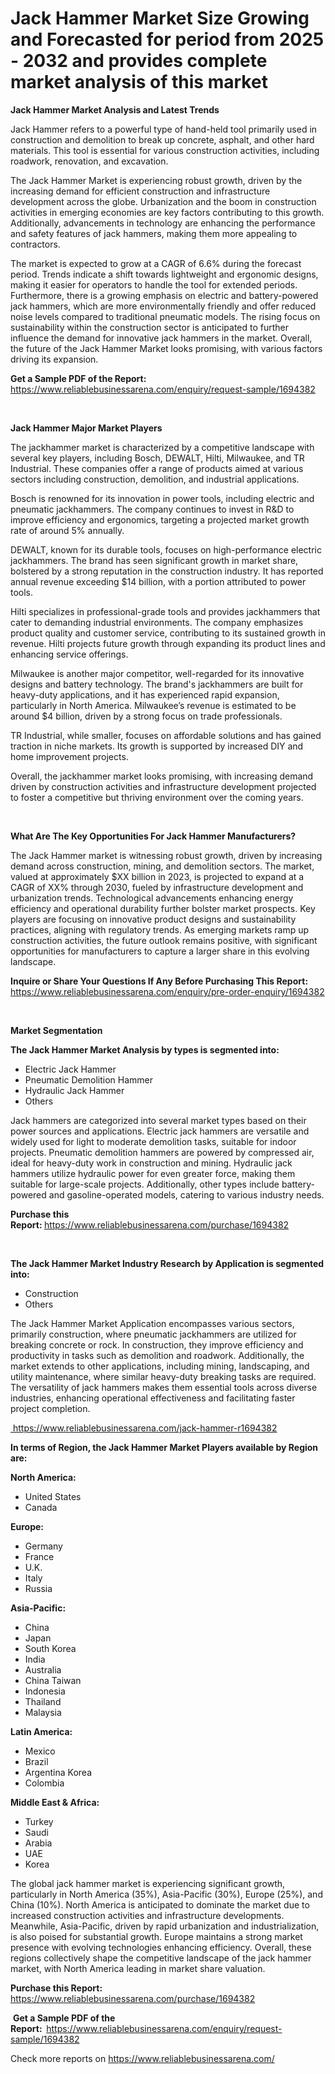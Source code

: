 <p><h1>Jack Hammer Market Size Growing and Forecasted for period from 2025 - 2032 and provides complete market analysis of this market</h1></p><p><strong>Jack Hammer Market Analysis and Latest Trends</strong></p>
<p><p>Jack Hammer refers to a powerful type of hand-held tool primarily used in construction and demolition to break up concrete, asphalt, and other hard materials. This tool is essential for various construction activities, including roadwork, renovation, and excavation.</p><p>The Jack Hammer Market is experiencing robust growth, driven by the increasing demand for efficient construction and infrastructure development across the globe. Urbanization and the boom in construction activities in emerging economies are key factors contributing to this growth. Additionally, advancements in technology are enhancing the performance and safety features of jack hammers, making them more appealing to contractors.</p><p>The market is expected to grow at a CAGR of 6.6% during the forecast period. Trends indicate a shift towards lightweight and ergonomic designs, making it easier for operators to handle the tool for extended periods. Furthermore, there is a growing emphasis on electric and battery-powered jack hammers, which are more environmentally friendly and offer reduced noise levels compared to traditional pneumatic models. The rising focus on sustainability within the construction sector is anticipated to further influence the demand for innovative jack hammers in the market. Overall, the future of the Jack Hammer Market looks promising, with various factors driving its expansion.</p></p>
<p><strong>Get a Sample PDF of the Report:&nbsp;</strong> <a href="https://www.reliablebusinessarena.com/enquiry/request-sample/1694382?utm_campaign=3497&utm_medium=2&utm_source=Github&utm_content=ia&utm_term=09042025&utm_id=jack-hammer">https://www.reliablebusinessarena.com/enquiry/request-sample/1694382</a></p>
<p>&nbsp;</p>
<p><strong>Jack Hammer Major Market Players</strong></p>
<p><p>The jackhammer market is characterized by a competitive landscape with several key players, including Bosch, DEWALT, Hilti, Milwaukee, and TR Industrial. These companies offer a range of products aimed at various sectors including construction, demolition, and industrial applications.</p><p>Bosch is renowned for its innovation in power tools, including electric and pneumatic jackhammers. The company continues to invest in R&D to improve efficiency and ergonomics, targeting a projected market growth rate of around 5% annually. </p><p>DEWALT, known for its durable tools, focuses on high-performance electric jackhammers. The brand has seen significant growth in market share, bolstered by a strong reputation in the construction industry. It has reported annual revenue exceeding $14 billion, with a portion attributed to power tools.</p><p>Hilti specializes in professional-grade tools and provides jackhammers that cater to demanding industrial environments. The company emphasizes product quality and customer service, contributing to its sustained growth in revenue. Hilti projects future growth through expanding its product lines and enhancing service offerings.</p><p>Milwaukee is another major competitor, well-regarded for its innovative designs and battery technology. The brand's jackhammers are built for heavy-duty applications, and it has experienced rapid expansion, particularly in North America. Milwaukee’s revenue is estimated to be around $4 billion, driven by a strong focus on trade professionals.</p><p>TR Industrial, while smaller, focuses on affordable solutions and has gained traction in niche markets. Its growth is supported by increased DIY and home improvement projects.</p><p>Overall, the jackhammer market looks promising, with increasing demand driven by construction activities and infrastructure development projected to foster a competitive but thriving environment over the coming years.</p></p>
<p>&nbsp;</p>
<p><strong>What Are The Key Opportunities For Jack Hammer Manufacturers?</strong></p>
<p><p>The Jack Hammer market is witnessing robust growth, driven by increasing demand across construction, mining, and demolition sectors. The market, valued at approximately $XX billion in 2023, is projected to expand at a CAGR of XX% through 2030, fueled by infrastructure development and urbanization trends. Technological advancements enhancing energy efficiency and operational durability further bolster market prospects. Key players are focusing on innovative product designs and sustainability practices, aligning with regulatory trends. As emerging markets ramp up construction activities, the future outlook remains positive, with significant opportunities for manufacturers to capture a larger share in this evolving landscape.</p></p>
<p><strong>Inquire or Share Your Questions If Any Before Purchasing This Report:</strong> <a href="https://www.reliablebusinessarena.com/enquiry/pre-order-enquiry/1694382?utm_campaign=3497&utm_medium=2&utm_source=Github&utm_content=ia&utm_term=09042025&utm_id=jack-hammer">https://www.reliablebusinessarena.com/enquiry/pre-order-enquiry/1694382</a></p>
<p>&nbsp;</p>
<p><strong>Market Segmentation</strong></p>
<p><strong>The Jack Hammer Market Analysis by types is segmented into:</strong></p>
<p><ul><li>Electric Jack Hammer</li><li>Pneumatic Demolition Hammer</li><li>Hydraulic Jack Hammer</li><li>Others</li></ul></p>
<p><p>Jack hammers are categorized into several market types based on their power sources and applications. Electric jack hammers are versatile and widely used for light to moderate demolition tasks, suitable for indoor projects. Pneumatic demolition hammers are powered by compressed air, ideal for heavy-duty work in construction and mining. Hydraulic jack hammers utilize hydraulic power for even greater force, making them suitable for large-scale projects. Additionally, other types include battery-powered and gasoline-operated models, catering to various industry needs.</p></p>
<p><strong>Purchase this Report:&nbsp;</strong><a href="https://www.reliablebusinessarena.com/purchase/1694382?utm_campaign=3497&utm_medium=2&utm_source=Github&utm_content=ia&utm_term=09042025&utm_id=jack-hammer">https://www.reliablebusinessarena.com/purchase/1694382</a></p>
<p>&nbsp;</p>
<p><strong>The Jack Hammer Market Industry Research by Application is segmented into:</strong></p>
<p><ul><li>Construction</li><li>Others</li></ul></p>
<p><p>The Jack Hammer Market Application encompasses various sectors, primarily construction, where pneumatic jackhammers are utilized for breaking concrete or rock. In construction, they improve efficiency and productivity in tasks such as demolition and roadwork. Additionally, the market extends to other applications, including mining, landscaping, and utility maintenance, where similar heavy-duty breaking tasks are required. The versatility of jack hammers makes them essential tools across diverse industries, enhancing operational effectiveness and facilitating faster project completion.</p></p>
<p><a href="https://www.reliablebusinessarena.com/jack-hammer-r1694382?utm_campaign=3497&utm_medium=2&utm_source=Github&utm_content=ia&utm_term=09042025&utm_id=jack-hammer">&nbsp;https://www.reliablebusinessarena.com/jack-hammer-r1694382</a></p>
<p><strong>In terms of Region, the Jack Hammer Market Players available by Region are:</strong></p>
<p>
    <p> <strong> North America: </strong>
        <ul>
            <li>United States</li>
            <li>Canada</li>
        </ul>
        </p> 
    <p> <strong> Europe: </strong>
        <ul>
            <li>Germany</li>
            <li>France</li>
            <li>U.K.</li>
            <li>Italy</li>
            <li>Russia</li>
        </ul>
        </p> 
    <p> <strong> Asia-Pacific: </strong>
        <ul>
            <li>China</li>
            <li>Japan</li>
            <li>South Korea</li>
            <li>India</li>
            <li>Australia</li>
            <li>China Taiwan</li>
            <li>Indonesia</li>
            <li>Thailand</li>
            <li>Malaysia</li>
        </ul>
        </p> 
    <p> <strong> Latin America: </strong>
        <ul>
            <li>Mexico</li>
            <li>Brazil</li>
            <li>Argentina Korea</li>
            <li>Colombia</li>
        </ul>
        </p> 
    <p> <strong> Middle East & Africa: </strong>
        <ul>
            <li>Turkey</li>
            <li>Saudi</li>
            <li>Arabia</li>
            <li>UAE</li>
            <li>Korea</li>
        </ul>
    </p>
    </p>
<p><p>The global jack hammer market is experiencing significant growth, particularly in North America (35%), Asia-Pacific (30%), Europe (25%), and China (10%). North America is anticipated to dominate the market due to increased construction activities and infrastructure developments. Meanwhile, Asia-Pacific, driven by rapid urbanization and industrialization, is also poised for substantial growth. Europe maintains a strong market presence with evolving technologies enhancing efficiency. Overall, these regions collectively shape the competitive landscape of the jack hammer market, with North America leading in market share valuation.</p></p>
<p><strong>Purchase this Report: </strong><a href="https://www.reliablebusinessarena.com/purchase/1694382?utm_campaign=3497&utm_medium=2&utm_source=Github&utm_content=ia&utm_term=09042025&utm_id=jack-hammer">https://www.reliablebusinessarena.com/purchase/1694382</a></p>
<p>&nbsp;<strong>Get a Sample PDF of the Report:&nbsp;&nbsp;</strong><a href="https://www.reliablebusinessarena.com/enquiry/request-sample/1694382?utm_campaign=3497&utm_medium=2&utm_source=Github&utm_content=ia&utm_term=09042025&utm_id=jack-hammer">https://www.reliablebusinessarena.com/enquiry/request-sample/1694382</a></p>
<p><strong></strong></p>
<p>Check more reports on <a href="https://www.reliablebusinessarena.com/?utm_campaign=3497&utm_medium=2&utm_source=Github&utm_content=ia&utm_term=09042025&utm_id=jack-hammer">https://www.reliablebusinessarena.com/</a></p>